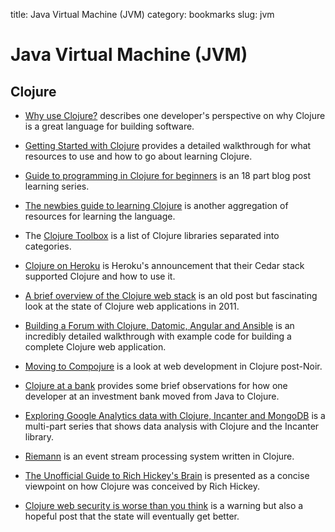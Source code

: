title: Java Virtual Machine (JVM)
category: bookmarks
slug: jvm

# Java Virtual Machine (JVM)


## Clojure
* [Why use Clojure?](http://www.paradiso.cc/2013/12/23/why-use-clojure/) 
  describes one developer's perspective on why Clojure is a great language
  for building software.

* [Getting Started with Clojure](http://jrheard.tumblr.com/post/40024238467/getting-started-with-clojure)
  provides a detailed walkthrough for what resources to use and how to go
  about learning Clojure.

* [Guide to programming in Clojure for beginners](http://blackstag.com/blog.posting?id=5)
  is an 18 part blog post learning series.

* [The newbies guide to learning Clojure](http://www.elangocheran.com/blog/2012/03/the-newbies-guide-learning-clojure/)
  is another aggregation of resources for learning the language.

* The [Clojure Toolbox](http://www.clojure-toolbox.com/) is a list of
  Clojure libraries separated into categories.

* [Clojure on Heroku](https://blog.heroku.com/archives/2011/7/5/clojure_on_heroku)
  is Heroku's announcement that their Cedar stack supported Clojure and how
  to use it.

* [A brief overview of the Clojure web stack](http://brehaut.net/blog/2011/ring_introduction)
  is an old post but fascinating look at the state of Clojure web applications 
  in 2011.

* [Building a Forum with Clojure, Datomic, Angular and Ansible](http://www.flyingmachinestudios.com/programming/building-a-forum-with-clojure-datomic-angular/)
  is an incredibly detailed walkthrough with example code for building a
  complete Clojure web application.

* [Moving to Compojure](http://yogthos.net/blog/33-Moving+to+Compojure) is a
  look at web development in Clojure post-Noir.

* [Clojure at a bank](http://www.pitheringabout.com/?p=778) provides some
  brief observations for how one developer at an investment bank moved from
  Java to Clojure.

* [Exploring Google Analytics data with Clojure, Incanter and MongoDB](http://loganis-data-science.blogspot.ca/2012/12/exploring-google-analytics-data-with.html)
  is a multi-part series that shows data analysis with Clojure and the Incanter
  library.

* [Riemann](https://github.com/aphyr/riemann) is an event stream processing
  system written in Clojure.

* [The Unofficial Guide to Rich Hickey's Brain](http://www.flyingmachinestudios.com/programming/the-unofficial-guide-to-rich-hickeys-brain/)
  is presented as a concise viewpoint on how Clojure was conceived by Rich
  Hickey.

* [Clojure web security is worse than you think](https://hackworth.be/2014/03/26/clojure-web-security-is-worse-than-you-think/)
  is a warning but also a hopeful post that the state will eventually get
  better.

